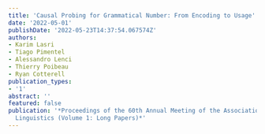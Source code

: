 ```yaml
---
title: 'Causal Probing for Grammatical Number: From Encoding to Usage'
date: '2022-05-01'
publishDate: '2022-05-23T14:37:54.067574Z'
authors:
- Karim Lasri
- Tiago Pimentel
- Alessandro Lenci
- Thierry Poibeau
- Ryan Cotterell
publication_types:
- '1'
abstract: ''
featured: false
publication: '*Proceedings of the 60th Annual Meeting of the Association for Computational
  Linguistics (Volume 1: Long Papers)*'
---
```



